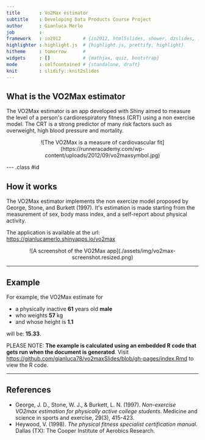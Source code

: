 ```yaml
---
title       : Vo2Max estimator
subtitle    : Developing Data Products Course Project
author      : Gianluca Merlo
job         : 
framework   : io2012        # {io2012, html5slides, shower, dzslides, ...}
highlighter : highlight.js  # {highlight.js, prettify, highlight}
hitheme     : tomorrow      # 
widgets     : []            # {mathjax, quiz, bootstrap}
mode        : selfcontained # {standalone, draft}
knit        : slidify::knit2slides
---
```


## What is the VO2Max estimator

The VO2Max estimator is an app developed with Shiny aimed to measure the level of a person's cardiorespiratory fitness (CRT) using a non exercise model. The CRT is a strong 
predictor of many risk factors such as overweight, high blood pressure and mortality.

<center>
![The VO2Max is a measure of cardiovascular fit](https://runneracademy.com/wp-content/uploads/2012/09/vo2maxsymbol.jpg)
</center>


--- .class #id 

## How it works
The VO2Max estimator implements the non exercize model proposed by George, Stone, and Burkett (1997). It's estimation is made starting from the measurement of sex, body mass index, and a self-report about physical activity.

The application is available at the url: https://gianlucamerlo.shinyapps.io/vo2max

<center>
![A screenshot of the VO2Max app](./assets/img/vo2max-screenshot.resized.png)
</center>

---

## Example

For example, the VO2Max estimate for 

* a physically inactive __61__ years old __male__ 
* who weights __57__ kg
* and whose height is __1.1__ 

will be: __15.33__.

PLEASE NOTE: __The example is calculated using an embedded R code that gets run when the document is generated__. Visit https://github.com/gianluca78/vo2maxSlides/blob/gh-pages/index.Rmd to view the R code.

---
##  References

* George, J. D., Stone, W. J., & Burkett, L. N. (1997). *Non-exercise VO2max estimation for physically active college students*. Medicine and science in sports and exercise, 29(3), 415-423.
* Heywood, V. (1998). *The physical fitness specialist certification manual*. Dallas (TX): The Cooper Institute of Aerobics Research.
